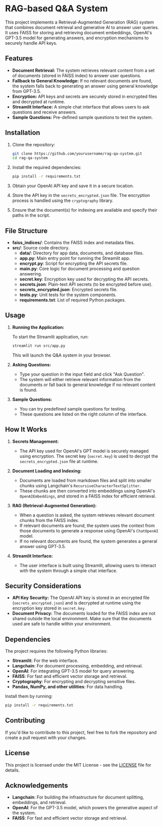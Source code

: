# RAG-based Q&A System

This project implements a Retrieval-Augmented Generation (RAG) system that combines document retrieval and generative AI to answer user queries. It uses FAISS for storing and retrieving document embeddings, OpenAI's GPT-3.5 model for generating answers, and encryption mechanisms to securely handle API keys.

## Features

- **Document Retrieval:** The system retrieves relevant content from a set of documents (stored in FAISS index) to answer user questions.
- **Fallback to General Knowledge:** If no relevant documents are found, the system falls back to generating an answer using general knowledge from GPT-3.5.
- **Encryption:** API keys and secrets are securely stored in encrypted files and decrypted at runtime.
- **Streamlit Interface:** A simple chat interface that allows users to ask questions and receive answers.
- **Sample Questions:** Pre-defined sample questions to test the system.

## Installation

1. Clone the repository:

   ```bash
   git clone https://github.com/yourusername/rag-qa-system.git
   cd rag-qa-system
   ```

2. Install the required dependencies:

   ```bash
   pip install -r requirements.txt
   ```

3. Obtain your OpenAI API key and save it in a secure location.

4. Store the API key in the `secrets_encrypted.json` file. The encryption process is handled using the `cryptography` library.

5. Ensure that the document(s) for indexing are available and specify their paths in the script.

## File Structure

- **faiss_indices/**: Contains the FAISS index and metadata files.
- **src/**: Source code directory.
  - **data/**: Directory for app data, documents, and database files.
  - **app.py**: Main entry point for running the Streamlit app.
  - **encrypt.py**: Script for encrypting the API secrets file.
  - **main.py**: Core logic for document processing and question answering.
  - **secret.key**: Encryption key used for decrypting the API secrets.
  - **secrets.json**: Plain-text API secrets (to be encrypted before use).
  - **secrets_encrypted.json**: Encrypted secrets file.
  - **tests.py**: Unit tests for the system components.
  - **requirements.txt**: List of required Python packages.

## Usage

1. **Running the Application:**

   To start the Streamlit application, run:

   ```bash
   streamlit run src/app.py
   ```

   This will launch the Q&A system in your browser.

2. **Asking Questions:**
   - Type your question in the input field and click "Ask Question".
   - The system will either retrieve relevant information from the documents or fall back to general knowledge if no relevant content is found.

3. **Sample Questions:**
   - You can try predefined sample questions for testing.
   - These questions are listed on the right column of the interface.

## How It Works

1. **Secrets Management:**
   - The API key used for OpenAI's GPT model is securely managed using encryption. The secret key (`secret.key`) is used to decrypt the `secrets_encrypted.json` file at runtime.

2. **Document Loading and Indexing:**
   - Documents are loaded from markdown files and split into smaller chunks using Langchain's `RecursiveCharacterTextSplitter`.
   - These chunks are then converted into embeddings using OpenAI's `OpenAIEmbeddings`, and stored in a FAISS index for efficient retrieval.

3. **RAG (Retrieval-Augmented Generation):**
   - When a question is asked, the system retrieves relevant document chunks from the FAISS index.
   - If relevant documents are found, the system uses the context from those documents to generate a response using OpenAI's `ChatOpenAI` model.
   - If no relevant documents are found, the system generates a general answer using GPT-3.5.

4. **Streamlit Interface:**
   - The user interface is built using Streamlit, allowing users to interact with the system through a simple chat interface.

## Security Considerations

- **API Key Security:** The OpenAI API key is stored in an encrypted file (`secrets_encrypted.json`) and is decrypted at runtime using the encryption key stored in `secret.key`.
- **Document Privacy:** The documents loaded for the FAISS index are not shared outside the local environment. Make sure that the documents used are safe to handle within your environment.

## Dependencies

The project requires the following Python libraries:

- **Streamlit**: For the web interface.
- **Langchain**: For document processing, embedding, and retrieval.
- **OpenAI**: For integrating GPT-3.5 model for query answering.
- **FAISS**: For fast and efficient vector storage and retrieval.
- **Cryptography**: For encrypting and decrypting sensitive files.
- **Pandas, NumPy, and other utilities**: For data handling.

Install them by running:

```bash
pip install -r requirements.txt
```

## Contributing

If you'd like to contribute to this project, feel free to fork the repository and create a pull request with your changes.

## License

This project is licensed under the MIT License - see the [LICENSE](LICENSE) file for details.

## Acknowledgements

- **Langchain**: For building the infrastructure for document splitting, embeddings, and retrieval.
- **OpenAI**: For the GPT-3.5 model, which powers the generative aspect of the system.
- **FAISS**: For fast and efficient vector storage and retrieval.
